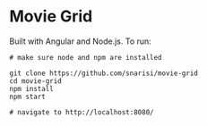 # Movie Grid

Built with Angular and Node.js.
To run:

```
# make sure node and npm are installed

git clone https://github.com/snarisi/movie-grid
cd movie-grid
npm install
npm start

# navigate to http://localhost:8080/
```
